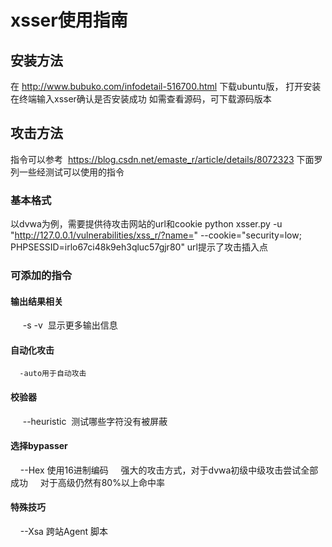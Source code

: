 # xsser使用指南

## 安装方法
 在 http://www.bubuko.com/infodetail-516700.html 下载ubuntu版，
 打开安装
 在终端输入xsser确认是否安装成功
 如需查看源码，可下载源码版本

## 攻击方法
指令可以参考  https://blog.csdn.net/emaste_r/article/details/8072323
下面罗列一些经测试可以使用的指令
### 基本格式
 以dvwa为例，需要提供待攻击网站的url和cookie
 python xsser.py -u "http://127.0.0.1/vulnerabilities/xss_r/?name=" --cookie="security=low; PHPSESSID=irlo67ci48k9eh3qluc57gjr80"
 url提示了攻击插入点
 
 ### 可添加的指令
 #### 输出结果相关
      -s -v  显示更多输出信息
 #### 自动化攻击
      -auto用于自动攻击
 #### 校验器
      --heuristic  测试哪些字符没有被屏蔽
 #### 选择bypasser
     --Hex 使用16进制编码
     强大的攻击方式，对于dvwa初级中级攻击尝试全部成功
     对于高级仍然有80%以上命中率
 #### 特殊技巧
     --Xsa 跨站Agent 脚本
     
